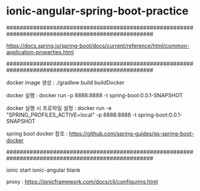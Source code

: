 # ionic-angular-spring-boot-practice

####################################################################################################

https://docs.spring.io/spring-boot/docs/current/reference/html/common-application-properties.html

####################################################################################################

docker image 생성 : ./gradlew build buildDocker

docker 실행 : docker run -p 8888:8888 -t spring-boot:0.0.1-SNAPSHOT

docker 실행 시 프로파일 설정 : docker run -e "SPRING_PROFILES_ACTIVE=local" -p 8888:8888 -t spring-boot:0.0.1-SNAPSHOT

spring boot docker 참조 : https://github.com/spring-guides/gs-spring-boot-docker

####################################################################################################

ionic start ionic-angular blank

proxy : https://ionicframework.com/docs/cli/configuring.html
